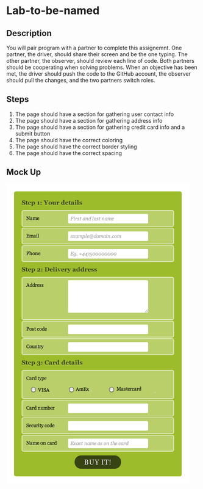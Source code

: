 # Lab-to-be-named

## Description
You will pair program with a partner to complete this assignemnt. One partner, the driver, should share their screen and be the one typing. The other partner, the observer, should review each line of code. Both partners should be cooperating when solving problems. When an objective has been met, the driver should push the code to the GitHub account, the observer should pull the changes, and the two partners switch roles. 

## Steps
1. The page should have a section for gathering user contact info
2. The page should have a section for gathering address info
3. The page should have a section for gathering credit card info and a submit button
4. The page should have the correct coloring
5. The page should have the correct border styling
6. The page should have the correct spacing


## Mock Up
![](form-final.png)
